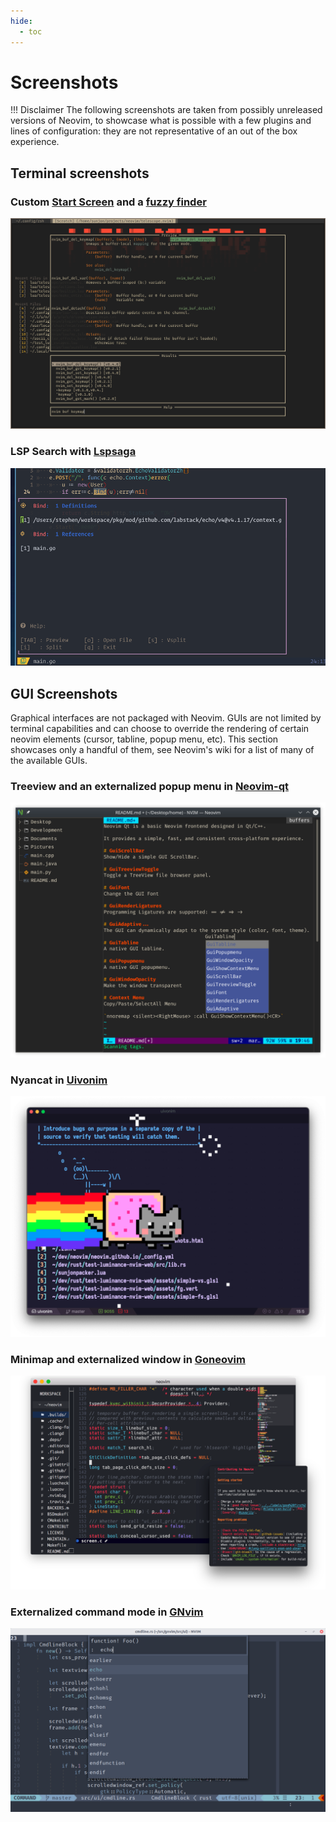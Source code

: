 ```yaml
---
hide:
  - toc
---
```


# Screenshots

!!! Disclaimer
    The following screenshots are taken from possibly unreleased versions of Neovim, to showcase what is possible with a few plugins and lines of configuration: they are not representative of an out of the box experience.

## Terminal screenshots

### Custom [Start Screen](https://github.com/mhinz/vim-startify/) and a [fuzzy finder](https://github.com/nvim-telescope/telescope.nvim)

![Custom Start Screen and a fuzzy finder](../images/showcase/telescope_helptags.png)

### LSP Search with [Lspsaga](https://github.com/glepnir/lspsaga.nvim#async-lsp-finder)

![LSP Search with Lspsaga](../images/showcase/floating-win.png)

## GUI Screenshots

Graphical interfaces are not packaged with Neovim. GUIs are not limited by terminal capabilities and can choose to override the rendering of certain neovim elements (cursor, tabline, popup menu, etc). This section showcases only a handful of them, see Neovim's wiki for a list of many of the available GUIs.

### Treeview and an externalized popup menu in [Neovim-qt](https://github.com/equalsraf/neovim-qt)

![Treeview and an externalized popup menu in Neovim-qt](../images/showcase/nvim-qt.png)

### Nyancat in [Uivonim](https://github.com/smolck/uivonim)

![Nyancat in Uivonim](../images/showcase/uivonim_nyancat.png)

### Minimap and externalized window in [Goneovim](https://github.com/akiyosi/goneovim)

![Minimap and externalized window in Goneovim](../images/showcase/goneovim.png)

### Externalized command mode in [GNvim](https://github.com/vhakulinen/gnvim)

![Externalized command mode in GNvim](../images/showcase/gnvim.png)
